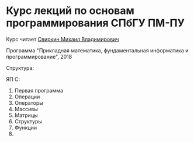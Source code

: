 # Курс лекций по основам программирования СПбГУ ПМ-ПУ

Курс читает [Свиркин Михаил Владимирович](http://www.apmath.spbu.ru/ru/staff/svirkin/index.html)

Программа "Прикладная математика, фундаментальная информатика и программирование", 2018

Структура:

ЯП C:

   1. Первая программа
   2. Операции
   3. Операторы
   4. Массивы
   5. Матрицы
   6. Структуры
   7. Функции
   8. 